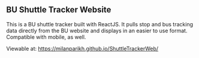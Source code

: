 ## BU Shuttle Tracker Website

This is a BU shuttle tracker built with ReactJS. It pulls stop and bus tracking data directly from the BU website and displays in an easier to use format. Compatible with mobile, as well. 

Viewable at: https://milanparikh.github.io/ShuttleTrackerWeb/
